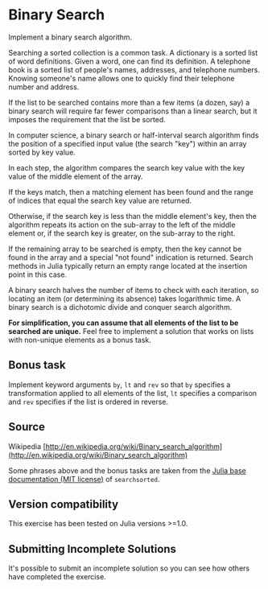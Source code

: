 # Binary Search

Implement a binary search algorithm.

Searching a sorted collection is a common task. A dictionary is a sorted
list of word definitions. Given a word, one can find its definition. A
telephone book is a sorted list of people's names, addresses, and
telephone numbers. Knowing someone's name allows one to quickly find
their telephone number and address.

If the list to be searched contains more than a few items (a dozen, say)
a binary search will require far fewer comparisons than a linear search,
but it imposes the requirement that the list be sorted.

In computer science, a binary search or half-interval search algorithm
finds the position of a specified input value (the search "key") within
an array sorted by key value.

In each step, the algorithm compares the search key value with the key
value of the middle element of the array.

If the keys match, then a matching element has been found and the range of indices that equal the search key value are returned.

Otherwise, if the search key is less than the middle element's key, then
the algorithm repeats its action on the sub-array to the left of the
middle element or, if the search key is greater, on the sub-array to the
right.

If the remaining array to be searched is empty, then the key cannot be
found in the array and a special "not found" indication is returned. Search methods in Julia typically return an empty range located at the insertion point in this case.

A binary search halves the number of items to check with each iteration,
so locating an item (or determining its absence) takes logarithmic time.
A binary search is a dichotomic divide and conquer search algorithm.

**For simplification, you can assume that all elements of the list to be searched are unique.** Feel free to implement a solution that works on lists with non-unique elements as a bonus task.

## Bonus task
Implement keyword arguments `by`, `lt` and `rev` so that `by` specifies a transformation applied to all elements of the list, `lt` specifies a comparison and `rev` specifies if the list is ordered in reverse.

## Source

Wikipedia [http://en.wikipedia.org/wiki/Binary_search_algorithm](http://en.wikipedia.org/wiki/Binary_search_algorithm)

Some phrases above and the bonus tasks are taken from the [Julia base documentation (MIT license)](https://docs.julialang.org/en/v1/base/sort/#Base.Sort.searchsorted) of `searchsorted`.

## Version compatibility
This exercise has been tested on Julia versions >=1.0.

## Submitting Incomplete Solutions
It's possible to submit an incomplete solution so you can see how others have completed the exercise.
